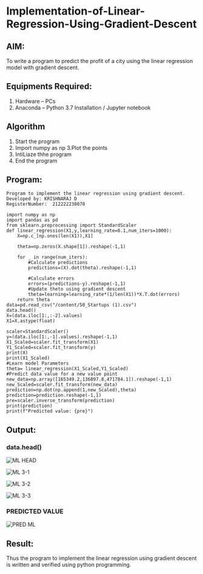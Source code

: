 # Implementation-of-Linear-Regression-Using-Gradient-Descent

## AIM:
To write a program to predict the profit of a city using the linear regression model with gradient descent.

## Equipments Required:
1. Hardware – PCs
2. Anaconda – Python 3.7 Installation / Jupyter notebook

## Algorithm
1. Start the program
2. Import numpy as np
3.Plot the points
4. IntiLiaze thhe program
5. End the program

## Program:
```
Program to implement the linear regression using gradient descent.
Developed by: KRISHNARAJ D
RegisterNumber:  212222230070

```
```
import numpy as np 
import pandas as pd
from sklearn.preprocessing import StandardScaler
def linear_regression(X1,y,learning_rate=0.1,num_iters=1000):
    X=np.c_[np.ones(len(X1)),X1]
    
    theta=np.zeros(X.shape[1]).reshape(-1,1)
    
    for _ in range(num_iters):
        #Calculate predictions
        predictions=(X).dot(theta).reshape(-1,1)
        
        #Calculate errors
        errors=(predictions-y).reshape(-1,1)
        #Update theto using gradient descent
        theta=learning=learning_rate*(1/len(X1))*X.T.dot(errors)
    return theta
data=pd.read_csv("/content/50_Startups (1).csv")
data.head()
X=(data.iloc[1:,:-2].values)
X1=X.astype(float)

scaler=StandardScaler()
y=(data.iloc[1:,-1].values).reshape(-1,1)
X1_Scaled=scaler.fit_transform(X1)
Y1_Scaled=scaler.fit_transform(y)
print(X)
print(X1_Scaled)
#Learn model Parameters
theta= linear_regression(X1_Scaled,Y1_Scaled)
#Predict data value for a new value point
new_data=np.array([165349.2,136897.8,471784.1]).reshape(-1,1)
new_Scaled=scaler.fit_transform(new_data)
prediction=np.dot(np.append(1,new_Scaled),theta)
prediction=prediction.reshape(-1,1)
pre=scaler.inverse_transform(prediction)
print(prediction)
print(f"Predicted value: {pre}")
```

## Output:

### data.head()

![ML HEAD](https://github.com/KRISHNARAJ-D/Implementation-of-Linear-Regression-Using-Gradient-Descent/assets/119559695/d12c8f12-975e-4a18-9528-9443a3572d11)

![ML 3-1](https://github.com/KRISHNARAJ-D/Implementation-of-Linear-Regression-Using-Gradient-Descent/assets/119559695/25e9d0c2-c86a-4d0a-a39d-57947436402a)

![ML 3-2](https://github.com/KRISHNARAJ-D/Implementation-of-Linear-Regression-Using-Gradient-Descent/assets/119559695/250d74c0-97f4-4b94-a9be-fa59fec30e35)

![ML 3-3](https://github.com/KRISHNARAJ-D/Implementation-of-Linear-Regression-Using-Gradient-Descent/assets/119559695/d7e9a96f-b515-41bf-a7ba-ac31128f0d0a)
### PREDICTED VALUE 
![PRED ML](https://github.com/KRISHNARAJ-D/Implementation-of-Linear-Regression-Using-Gradient-Descent/assets/119559695/52ca7cbb-d476-4e47-8bfc-80fe37dca7cb)

## Result:
Thus the program to implement the linear regression using gradient descent is written and verified using python programming.
